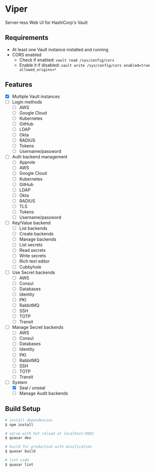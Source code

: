 # Viper
Server-less Web UI for HashiCorp's Vault

## Requirements
* At least one Vault instance installed and running
* CORS enabled
	* Check if enabled: `vault read /sys/config/cors`
	* Enable it if disabled: `vault write /sys/config/cors enabled=true allowed_origins=*`

## Features
* [X] Multiple Vault instances
* [ ] Login methods
	* [ ] AWS
	* [ ] Google Cloud
	* [ ] Kubernetes
	* [ ] GitHub
	* [ ] LDAP
	* [ ] Okta
	* [ ] RADIUS
	* [ ] Tokens
	* [ ] Username/password
* [ ] Auth backend management
	* [ ] Approle
	* [ ] AWS
	* [ ] Google Cloud
	* [ ] Kubernetes
	* [ ] GitHub
	* [ ] LDAP
	* [ ] Okta
	* [ ] RADIUS
	* [ ] TLS
	* [ ] Tokens
	* [ ] Username/password
* [ ] Key/Value backend
	* [ ] List backends
	* [ ] Create backends
	* [ ] Manage backends
	* [ ] List secrets
	* [ ] Read secrets
	* [ ] Write secrets
	* [ ] Rich text editor
	* [ ] Cubbyhole
* [ ] Use Secret backends
	* [ ] AWS
	* [ ] Consul
	* [ ] Databases
	* [ ] Identity
	* [ ] PKI
	* [ ] RabbitMQ
	* [ ] SSH
	* [ ] TOTP
	* [ ] Transit
* [ ] Manage Secret backends
	* [ ] AWS
	* [ ] Consul
	* [ ] Databases
	* [ ] Identity
	* [ ] PKI
	* [ ] RabbitMQ
	* [ ] SSH
	* [ ] TOTP
	* [ ] Transit
* [ ] System
	* [X] Seal / unseal
	* [ ] Manage Audit backends

## Build Setup

``` bash
# install dependencies
$ npm install

# serve with hot reload at localhost:8081
$ quasar dev

# build for production with minification
$ quasar build

# lint code
$ quasar lint
```
